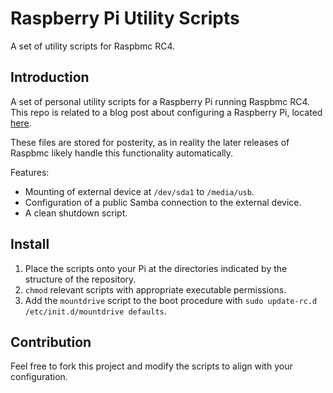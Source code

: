 Raspberry Pi Utility Scripts
=============

A set of utility scripts for Raspbmc RC4.

Introduction
------------

A set of personal utility scripts for a Raspberry Pi running Raspbmc RC4. This repo is related to a blog post about configuring a Raspberry Pi, located [here](http://www.ceva24.co.uk/the-pi-and-i/).

These files are stored for posterity, as in reality the later releases of Raspbmc likely handle this functionality automatically.

Features:

*  Mounting of external device at `/dev/sda1` to `/media/usb`.
*  Configuration of a public Samba connection to the external device.
*  A clean shutdown script.

Install
-------

1. Place the scripts onto your Pi at the directories indicated by the structure of the repository.
2. `chmod` relevant scripts with appropriate executable permissions.
3. Add the `mountdrive` script to the boot procedure with `sudo update-rc.d /etc/init.d/mountdrive defaults`.

Contribution
------------

Feel free to fork this project and modify the scripts to align with your configuration.
